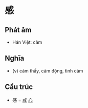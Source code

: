 # 感

## Phát âm
* Hán Việt: cảm

## Nghĩa
* (v) cảm thấy, cảm động, tình cảm

## Cấu trúc
* 感 = [咸](咸.md) [心](心.md)

<script>window.HANZI_FIELD='感';</script>